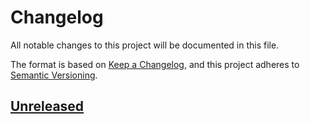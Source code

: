 # Changelog
All notable changes to this project will be documented in this file.

The format is based on [Keep a Changelog](https://keepachangelog.com/en/1.0.0/),
and this project adheres to [Semantic Versioning](https://semver.org/spec/v2.0.0.html).

## [Unreleased]

[Unreleased]: https://github.com/anexia/drf-attachments/compare/1.0.0...HEAD
[1.0.0]: https://github.com/anexia/drf-attachments/releases/tag/1.0.0
